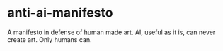 # anti-ai-manifesto
A manifesto in defense of human made art. AI, useful as it is, can never create art. Only humans can.
